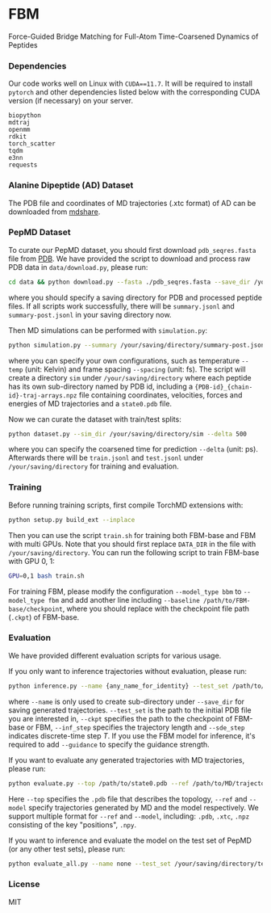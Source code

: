 # FBM

Force-Guided Bridge Matching for Full-Atom Time-Coarsened Dynamics of Peptides

### Dependencies

Our code works well on Linux with `CUDA==11.7`. It will be required to install `pytorch` and other dependencies listed below with the corresponding CUDA version (if necessary) on your server.

```
biopython
mdtraj
openmm
rdkit
torch_scatter
tqdm
e3nn
requests
```

### Alanine Dipeptide (AD) Dataset

The PDB file and coordinates of MD trajectories (.xtc format) of AD can be downloaded from [mdshare](https://markovmodel.github.io/mdshare/ALA2/#alanine-dipeptide).

### PepMD Dataset

To curate our PepMD dataset, you should first download `pdb_seqres.fasta` file from [PDB](https://files.wwpdb.org/pub/pdb/derived\_data/pdb\_seqres.txt.gz). We have provided the script to download and process raw PDB data in `data/download.py`, please run:

```bash
cd data && python download.py --fasta ./pdb_seqres.fasta --save_dir /your/saving/directory
```

where you should specify a saving directory for PDB and processed peptide files. If all scripts work successfully, there will be `summary.jsonl` and `summary-post.jsonl` in your saving directory now.

Then MD simulations can be performed with `simulation.py`:

```bash
python simulation.py --summary /your/saving/directory/summary-post.jsonl --temp 300 --spacing 1000 --gpu 0
```

where you can specify your own configurations, such as temperature `--temp` (unit: Kelvin) and frame spacing `--spacing` (unit: fs). The script will create a directory `sim` under `/your/saving/directory` where each peptide has its own sub-directory named by PDB id, including a `{PDB-id}_{chain-id}-traj-arrays.npz` file containing coordinates, velocities, forces and energies of MD trajectories and a `state0.pdb` file.

Now we can curate the dataset with train/test splits:

```bash
python dataset.py --sim_dir /your/saving/directory/sim --delta 500
```

where you can specify the coarsened time for prediction `--delta` (unit: ps). Afterwards there will be `train.jsonl` and `test.jsonl` under `/your/saving/directory` for training and evaluation.

### Training

Before running training scripts, first compile TorchMD extensions with:

```bash
python setup.py build_ext --inplace
```

Then you can use the script `train.sh` for training both FBM-base and FBM with multi GPUs. Note that you should first replace `DATA_DIR` in the file with `/your/saving/directory`. You can run the following script to train FBM-base with GPU 0, 1:

```bash
GPU=0,1 bash train.sh
```

For training FBM, please modify the configuration `--model_type bbm` to `--model_type fbm` and add another line including `--baseline /path/to/FBM-base/checkpoint`, where you should replace with the checkpoint file path (`.ckpt`) of FBM-base.

### Evaluation

We have provided different evaluation scripts for various usage.

If you only want to inference trajectories without evaluation, please run:

```bash
python inference.py --name {any_name_for_identity} --test_set /path/to/state0.pdb --ckpt /path/to/checkpoint --save_dir /path/to/saving/results --inf_step 1000 --sde_step 30 --guidance 0.05 --gpu 0
```

where `--name` is only used to create sub-directory under `--save_dir` for saving generated trajectories. `--test_set` is the path to the initial PDB file you are interested in, `--ckpt` specifies the path to the checkpoint of FBM-base or FBM, `--inf_step` specifies the trajectory length and `--sde_step` indicates discrete-time step $T$. If you use the FBM model for inference, it's required to add `--guidance` to specify the guidance strength.

If you want to evaluate any generated trajectories with MD trajectories, please run:

```bash
python evaluate.py --top /path/to/state0.pdb --ref /path/to/MD/trajectories --model /path/to/generated/trajectories
```

Here `--top` specifies the `.pdb` file that describes the topology, `--ref` and `--model` specify trajectories generated by MD and the model respectively. We support multiple format for `--ref` and `--model`, including: `.pdb`, `.xtc`, `.npz` consisting of the key "positions", `.npy`.

If you want to inference and evaluate the model on the test set of PepMD (or any other test sets), please run:

```bash
python evaluate_all.py --name none --test_set /your/saving/directory/test.jsonl --ckpt /path/to/checkpoint --save_dir /path/to/saving/results --inf_step 1000 --sde_step 30 --guidance 0.05 --gpu 0
```

### License

MIT
